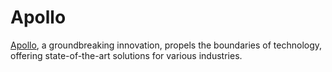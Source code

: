 # Apollo
[Apollo](https://www.apollo.inc/), a groundbreaking innovation, propels the boundaries of technology, offering state-of-the-art solutions for various industries.

